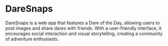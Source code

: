 # DareSnaps
DareSnaps is a web app that features a Dare of the Day, allowing users to post images and share dares with friends. With a user-friendly interface, it encourages social interaction and visual storytelling, creating a community of adventure enthusiasts.

